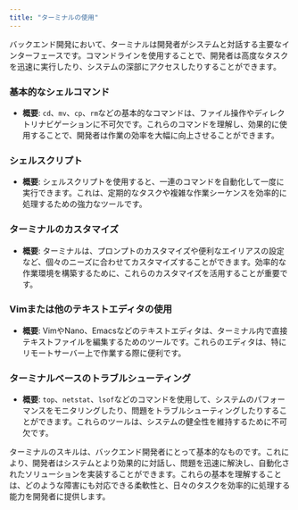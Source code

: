 ```yaml
---
title: "ターミナルの使用"
---
```

バックエンド開発において、ターミナルは開発者がシステムと対話する主要なインターフェースです。コマンドラインを使用することで、開発者は高度なタスクを迅速に実行したり、システムの深部にアクセスしたりすることができます。

### 基本的なシェルコマンド

- **概要**: `cd`、`mv`、`cp`、`rm`などの基本的なコマンドは、ファイル操作やディレクトリナビゲーションに不可欠です。これらのコマンドを理解し、効果的に使用することで、開発者は作業の効率を大幅に向上させることができます。

### シェルスクリプト

- **概要**: シェルスクリプトを使用すると、一連のコマンドを自動化して一度に実行できます。これは、定期的なタスクや複雑な作業シーケンスを効率的に処理するための強力なツールです。

### ターミナルのカスタマイズ

- **概要**: ターミナルは、プロンプトのカスタマイズや便利なエイリアスの設定など、個々のニーズに合わせてカスタマイズすることができます。効率的な作業環境を構築するために、これらのカスタマイズを活用することが重要です。

### Vimまたは他のテキストエディタの使用

- **概要**: VimやNano、Emacsなどのテキストエディタは、ターミナル内で直接テキストファイルを編集するためのツールです。これらのエディタは、特にリモートサーバー上で作業する際に便利です。

### ターミナルベースのトラブルシューティング

- **概要**: `top`、`netstat`、`lsof`などのコマンドを使用して、システムのパフォーマンスをモニタリングしたり、問題をトラブルシューティングしたりすることができます。これらのツールは、システムの健全性を維持するために不可欠です。

ターミナルのスキルは、バックエンド開発者にとって基本的なものです。これにより、開発者はシステムとより効果的に対話し、問題を迅速に解決し、自動化されたソリューションを実装することができます。これらの基本を理解することは、どのような障害にも対応できる柔軟性と、日々のタスクを効率的に処理する能力を開発者に提供します。
